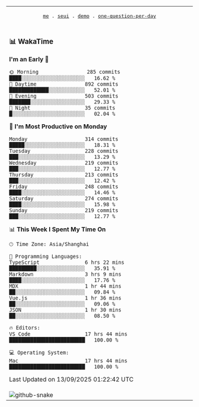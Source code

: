 
<div align="center">

<table>
<tr><td>
  <p align="center">
  <samp>
    <a href="https://github.com/seaeam/seaeam">me</a> .
    <a href="https://github.com/SeaMmMm/se-element">seui</a> .
    <a href="https://github.com/seaeam/project-demo">demo</a> .
    <a href="https://github.com/506-FETL/one-question-per-day">one-question-per-day</a>
    
  </samp>
    </p>
</td></tr>

<tr><td>

### 📊 WakaTime

<!--START_SECTION:waka-->
**I'm an Early 🐤** 

```text
🌞 Morning                285 commits         ████░░░░░░░░░░░░░░░░░░░░░   16.62 % 
🌆 Daytime                892 commits         █████████████░░░░░░░░░░░░   52.01 % 
🌃 Evening                503 commits         ███████░░░░░░░░░░░░░░░░░░   29.33 % 
🌙 Night                  35 commits          █░░░░░░░░░░░░░░░░░░░░░░░░   02.04 % 
```
📅 **I'm Most Productive on Monday** 

```text
Monday                   314 commits         █████░░░░░░░░░░░░░░░░░░░░   18.31 % 
Tuesday                  228 commits         ███░░░░░░░░░░░░░░░░░░░░░░   13.29 % 
Wednesday                219 commits         ███░░░░░░░░░░░░░░░░░░░░░░   12.77 % 
Thursday                 213 commits         ███░░░░░░░░░░░░░░░░░░░░░░   12.42 % 
Friday                   248 commits         ████░░░░░░░░░░░░░░░░░░░░░   14.46 % 
Saturday                 274 commits         ████░░░░░░░░░░░░░░░░░░░░░   15.98 % 
Sunday                   219 commits         ███░░░░░░░░░░░░░░░░░░░░░░   12.77 % 
```


📊 **This Week I Spent My Time On** 

```text
🕑︎ Time Zone: Asia/Shanghai

💬 Programming Languages: 
TypeScript               6 hrs 22 mins       █████████░░░░░░░░░░░░░░░░   35.91 % 
Markdown                 3 hrs 9 mins        ████░░░░░░░░░░░░░░░░░░░░░   17.76 % 
MDX                      1 hr 44 mins        ██░░░░░░░░░░░░░░░░░░░░░░░   09.84 % 
Vue.js                   1 hr 36 mins        ██░░░░░░░░░░░░░░░░░░░░░░░   09.06 % 
JSON                     1 hr 30 mins        ██░░░░░░░░░░░░░░░░░░░░░░░   08.50 % 

🔥 Editors: 
VS Code                  17 hrs 44 mins      █████████████████████████   100.00 % 

💻 Operating System: 
Mac                      17 hrs 44 mins      █████████████████████████   100.00 % 
```


 Last Updated on 13/09/2025 01:22:42 UTC
<!--END_SECTION:waka-->
</td></tr>

<tr><td>
  <img alt="github-snake" src="profile-snake-contrib/github-user-contribution.svg"/>
</td></tr>

</table>
